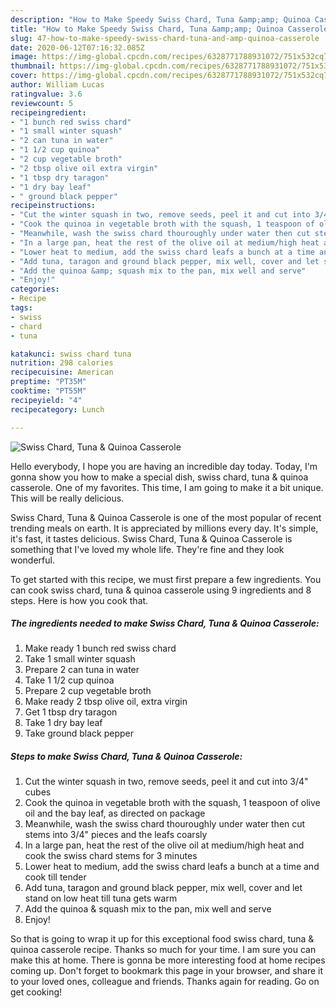```yaml
---
description: "How to Make Speedy Swiss Chard, Tuna &amp;amp; Quinoa Casserole"
title: "How to Make Speedy Swiss Chard, Tuna &amp;amp; Quinoa Casserole"
slug: 47-how-to-make-speedy-swiss-chard-tuna-and-amp-quinoa-casserole
date: 2020-06-12T07:16:32.085Z
image: https://img-global.cpcdn.com/recipes/6328771788931072/751x532cq70/swiss-chard-tuna-quinoa-casserole-recipe-main-photo.jpg
thumbnail: https://img-global.cpcdn.com/recipes/6328771788931072/751x532cq70/swiss-chard-tuna-quinoa-casserole-recipe-main-photo.jpg
cover: https://img-global.cpcdn.com/recipes/6328771788931072/751x532cq70/swiss-chard-tuna-quinoa-casserole-recipe-main-photo.jpg
author: William Lucas
ratingvalue: 3.6
reviewcount: 5
recipeingredient:
- "1 bunch red swiss chard"
- "1 small winter squash"
- "2 can tuna in water"
- "1 1/2 cup quinoa"
- "2 cup vegetable broth"
- "2 tbsp olive oil extra virgin"
- "1 tbsp dry taragon"
- "1 dry bay leaf"
- " ground black pepper"
recipeinstructions:
- "Cut the winter squash in two, remove seeds, peel it and cut into 3/4&#34; cubes"
- "Cook the quinoa in vegetable broth with the squash, 1 teaspoon of olive oil and the bay leaf, as directed on package"
- "Meanwhile, wash the swiss chard thouroughly under water then cut stems into 3/4&#34; pieces and the leafs coarsly"
- "In a large pan, heat the rest of the olive oil at medium/high heat and cook the swiss chard stems for 3 minutes"
- "Lower heat to medium, add the swiss chard leafs a bunch at a time and cook till tender"
- "Add tuna, taragon and ground black pepper, mix well, cover and let stand on low heat till tuna gets warm"
- "Add the quinoa &amp; squash mix to the pan, mix well and serve"
- "Enjoy!"
categories:
- Recipe
tags:
- swiss
- chard
- tuna

katakunci: swiss chard tuna 
nutrition: 298 calories
recipecuisine: American
preptime: "PT35M"
cooktime: "PT55M"
recipeyield: "4"
recipecategory: Lunch

---
```



![Swiss Chard, Tuna &amp; Quinoa Casserole](https://img-global.cpcdn.com/recipes/6328771788931072/751x532cq70/swiss-chard-tuna-quinoa-casserole-recipe-main-photo.jpg)

Hello everybody, I hope you are having an incredible day today. Today, I'm gonna show you how to make a special dish, swiss chard, tuna &amp; quinoa casserole. One of my favorites. This time, I am going to make it a bit unique. This will be really delicious.

Swiss Chard, Tuna &amp; Quinoa Casserole is one of the most popular of recent trending meals on earth. It is appreciated by millions every day. It's simple, it's fast, it tastes delicious. Swiss Chard, Tuna &amp; Quinoa Casserole is something that I've loved my whole life. They're fine and they look wonderful.




To get started with this recipe, we must first prepare a few ingredients. You can cook swiss chard, tuna &amp; quinoa casserole using 9 ingredients and 8 steps. Here is how you cook that.

<!--inarticleads1-->

##### The ingredients needed to make Swiss Chard, Tuna &amp; Quinoa Casserole:

1. Make ready 1 bunch red swiss chard
1. Take 1 small winter squash
1. Prepare 2 can tuna in water
1. Take 1 1/2 cup quinoa
1. Prepare 2 cup vegetable broth
1. Make ready 2 tbsp olive oil, extra virgin
1. Get 1 tbsp dry taragon
1. Take 1 dry bay leaf
1. Take  ground black pepper




<!--inarticleads2-->

##### Steps to make Swiss Chard, Tuna &amp; Quinoa Casserole:

1. Cut the winter squash in two, remove seeds, peel it and cut into 3/4&#34; cubes
1. Cook the quinoa in vegetable broth with the squash, 1 teaspoon of olive oil and the bay leaf, as directed on package
1. Meanwhile, wash the swiss chard thouroughly under water then cut stems into 3/4&#34; pieces and the leafs coarsly
1. In a large pan, heat the rest of the olive oil at medium/high heat and cook the swiss chard stems for 3 minutes
1. Lower heat to medium, add the swiss chard leafs a bunch at a time and cook till tender
1. Add tuna, taragon and ground black pepper, mix well, cover and let stand on low heat till tuna gets warm
1. Add the quinoa &amp; squash mix to the pan, mix well and serve
1. Enjoy!




So that is going to wrap it up for this exceptional food swiss chard, tuna &amp; quinoa casserole recipe. Thanks so much for your time. I am sure you can make this at home. There is gonna be more interesting food at home recipes coming up. Don't forget to bookmark this page in your browser, and share it to your loved ones, colleague and friends. Thanks again for reading. Go on get cooking!
